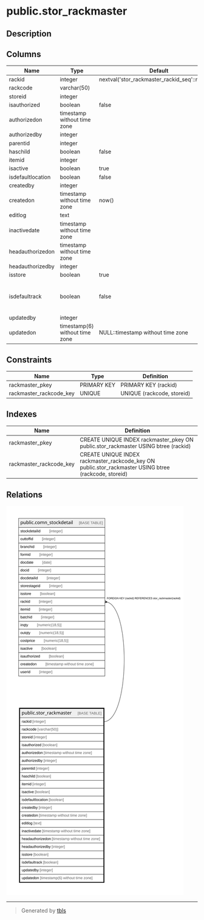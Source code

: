 # public.stor_rackmaster

## Description

## Columns

| Name | Type | Default | Nullable | Children | Parents | Comment |
| ---- | ---- | ------- | -------- | -------- | ------- | ------- |
| rackid | integer | nextval('stor_rackmaster_rackid_seq'::regclass) | false | [public.comn_stockdetail](public.comn_stockdetail.md) |  |  |
| rackcode | varchar(50) |  | false |  |  |  |
| storeid | integer |  | false |  |  |  |
| isauthorized | boolean | false | false |  |  |  |
| authorizedon | timestamp without time zone |  | true |  |  |  |
| authorizedby | integer |  | true |  |  |  |
| parentid | integer |  | true |  |  |  |
| haschild | boolean | false | false |  |  |  |
| itemid | integer |  | true |  |  |  |
| isactive | boolean | true | false |  |  |  |
| isdefaultlocation | boolean | false | false |  |  |  |
| createdby | integer |  | true |  |  |  |
| createdon | timestamp without time zone | now() | true |  |  |  |
| editlog | text |  | true |  |  |  |
| inactivedate | timestamp without time zone |  | true |  |  |  |
| headauthorizedon | timestamp without time zone |  | true |  |  |  |
| headauthorizedby | integer |  | true |  |  |  |
| isstore | boolean | true | false |  |  |  |
| isdefaultrack | boolean | false | false |  |  | Only one rack must be true under one store/stage |
| updatedby | integer |  | true |  |  |  |
| updatedon | timestamp(6) without time zone | NULL::timestamp without time zone | true |  |  |  |

## Constraints

| Name | Type | Definition |
| ---- | ---- | ---------- |
| rackmaster_pkey | PRIMARY KEY | PRIMARY KEY (rackid) |
| rackmaster_rackcode_key | UNIQUE | UNIQUE (rackcode, storeid) |

## Indexes

| Name | Definition |
| ---- | ---------- |
| rackmaster_pkey | CREATE UNIQUE INDEX rackmaster_pkey ON public.stor_rackmaster USING btree (rackid) |
| rackmaster_rackcode_key | CREATE UNIQUE INDEX rackmaster_rackcode_key ON public.stor_rackmaster USING btree (rackcode, storeid) |

## Relations

![er](public.stor_rackmaster.svg)

---

> Generated by [tbls](https://github.com/k1LoW/tbls)
